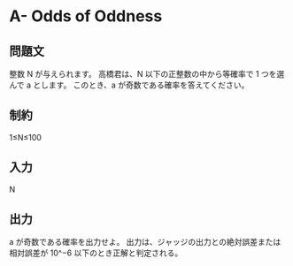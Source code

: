 # A- Odds of Oddness

## 問題文

整数 N が与えられます。
高橋君は、N 以下の正整数の中から等確率で 1 つを選んで a とします。
このとき、a が奇数である確率を答えてください。

## 制約

1≤N≤100

## 入力

N

## 出力

a が奇数である確率を出力せよ。 出力は、ジャッジの出力との絶対誤差または相対誤差が 10^−6 以下のとき正解と判定される。

